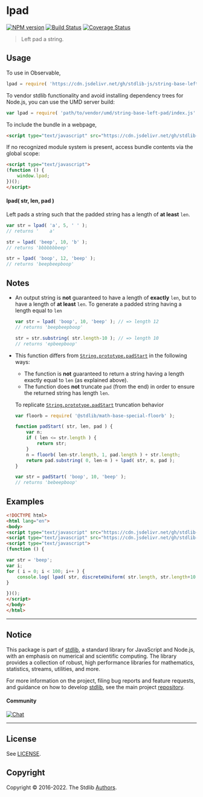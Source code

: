 <!--

@license Apache-2.0

Copyright (c) 2022 The Stdlib Authors.

Licensed under the Apache License, Version 2.0 (the "License");
you may not use this file except in compliance with the License.
You may obtain a copy of the License at

   http://www.apache.org/licenses/LICENSE-2.0

Unless required by applicable law or agreed to in writing, software
distributed under the License is distributed on an "AS IS" BASIS,
WITHOUT WARRANTIES OR CONDITIONS OF ANY KIND, either express or implied.
See the License for the specific language governing permissions and
limitations under the License.

-->

# lpad

[![NPM version][npm-image]][npm-url] [![Build Status][test-image]][test-url] [![Coverage Status][coverage-image]][coverage-url] <!-- [![dependencies][dependencies-image]][dependencies-url] -->

> Left pad a string.



<section class="usage">

## Usage

To use in Observable,

```javascript
lpad = require( 'https://cdn.jsdelivr.net/gh/stdlib-js/string-base-left-pad@v0.0.2-umd/browser.js' )
```

To vendor stdlib functionality and avoid installing dependency trees for Node.js, you can use the UMD server build:

```javascript
var lpad = require( 'path/to/vendor/umd/string-base-left-pad/index.js' )
```

To include the bundle in a webpage,

```html
<script type="text/javascript" src="https://cdn.jsdelivr.net/gh/stdlib-js/string-base-left-pad@v0.0.2-umd/browser.js"></script>
```

If no recognized module system is present, access bundle contents via the global scope:

```html
<script type="text/javascript">
(function () {
    window.lpad;
})();
</script>
```

#### lpad( str, len, pad )

Left pads a string such that the padded string has a length of **at least** `len`.

```javascript
var str = lpad( 'a', 5, ' ' );
// returns '    a'

str = lpad( 'beep', 10, 'b' );
// returns 'bbbbbbbeep'

str = lpad( 'boop', 12, 'beep' );
// returns 'beepbeepboop'
```

</section>

<!-- /.usage -->

<section class="notes">

## Notes

-   An output string is **not** guaranteed to have a length of **exactly** `len`, but to have a length of **at least** `len`. To generate a padded string having a length equal to `len`

    ```javascript
    var str = lpad( 'boop', 10, 'beep' ); // => length 12
    // returns 'beepbeepboop'

    str = str.substring( str.length-10 ); // => length 10
    // returns 'epbeepboop'
    ```

-   This function differs from [`String.prototype.padStart`][mdn-string-padstart] in the following ways:

    -   The function is **not** guaranteed to return a string having a length exactly equal to `len` (as explained above).
    -   The function does **not** truncate `pad` (from the end) in order to ensure the returned string has length `len`.
    
    To replicate [`String.prototype.padStart`][mdn-string-padstart] truncation behavior

    ```javascript
    var floorb = require( '@stdlib/math-base-special-floorb' );

    function padStart( str, len, pad ) {
        var n;
        if ( len <= str.length ) {
            return str;
        }
        n = floorb( len-str.length, 1, pad.length ) + str.length;
        return pad.substring( 0, len-n ) + lpad( str, n, pad );
    }

    var str = padStart( 'boop', 10, 'beep' );
    // returns 'bebeepboop'
    ```

</section>

<!-- /.notes -->

<section class="examples">

## Examples

<!-- eslint no-undef: "error" -->

```html
<!DOCTYPE html>
<html lang="en">
<body>
<script type="text/javascript" src="https://cdn.jsdelivr.net/gh/stdlib-js/random-base-discrete-uniform@umd/browser.js"></script>
<script type="text/javascript" src="https://cdn.jsdelivr.net/gh/stdlib-js/string-base-left-pad@v0.0.2-umd/browser.js"></script>
<script type="text/javascript">
(function () {

var str = 'beep';
var i;
for ( i = 0; i < 100; i++ ) {
    console.log( lpad( str, discreteUniform( str.length, str.length+10 ), 'b' ) );
}

})();
</script>
</body>
</html>
```

</section>

<!-- /.examples -->

<!-- Section for related `stdlib` packages. Do not manually edit this section, as it is automatically populated. -->

<section class="related">

</section>

<!-- /.related -->

<!-- Section for all links. Make sure to keep an empty line after the `section` element and another before the `/section` close. -->


<section class="main-repo" >

* * *

## Notice

This package is part of [stdlib][stdlib], a standard library for JavaScript and Node.js, with an emphasis on numerical and scientific computing. The library provides a collection of robust, high performance libraries for mathematics, statistics, streams, utilities, and more.

For more information on the project, filing bug reports and feature requests, and guidance on how to develop [stdlib][stdlib], see the main project [repository][stdlib].

#### Community

[![Chat][chat-image]][chat-url]

---

## License

See [LICENSE][stdlib-license].


## Copyright

Copyright &copy; 2016-2022. The Stdlib [Authors][stdlib-authors].

</section>

<!-- /.stdlib -->

<!-- Section for all links. Make sure to keep an empty line after the `section` element and another before the `/section` close. -->

<section class="links">

[npm-image]: http://img.shields.io/npm/v/@stdlib/string-base-left-pad.svg
[npm-url]: https://npmjs.org/package/@stdlib/string-base-left-pad

[test-image]: https://github.com/stdlib-js/string-base-left-pad/actions/workflows/test.yml/badge.svg?branch=v0.0.2
[test-url]: https://github.com/stdlib-js/string-base-left-pad/actions/workflows/test.yml?query=branch:v0.0.2

[coverage-image]: https://img.shields.io/codecov/c/github/stdlib-js/string-base-left-pad/main.svg
[coverage-url]: https://codecov.io/github/stdlib-js/string-base-left-pad?branch=main

<!--

[dependencies-image]: https://img.shields.io/david/stdlib-js/string-base-left-pad.svg
[dependencies-url]: https://david-dm.org/stdlib-js/string-base-left-pad/main

-->

[chat-image]: https://img.shields.io/gitter/room/stdlib-js/stdlib.svg
[chat-url]: https://gitter.im/stdlib-js/stdlib/

[stdlib]: https://github.com/stdlib-js/stdlib

[stdlib-authors]: https://github.com/stdlib-js/stdlib/graphs/contributors

[umd]: https://github.com/umdjs/umd
[es-module]: https://developer.mozilla.org/en-US/docs/Web/JavaScript/Guide/Modules

[deno-url]: https://github.com/stdlib-js/string-base-left-pad/tree/deno
[umd-url]: https://github.com/stdlib-js/string-base-left-pad/tree/umd
[esm-url]: https://github.com/stdlib-js/string-base-left-pad/tree/esm
[branches-url]: https://github.com/stdlib-js/string-base-left-pad/blob/main/branches.md

[stdlib-license]: https://raw.githubusercontent.com/stdlib-js/string-base-left-pad/main/LICENSE

[mdn-string-padstart]: https://developer.mozilla.org/en-US/docs/Web/JavaScript/Reference/Global_Objects/String/padStart

</section>

<!-- /.links -->
